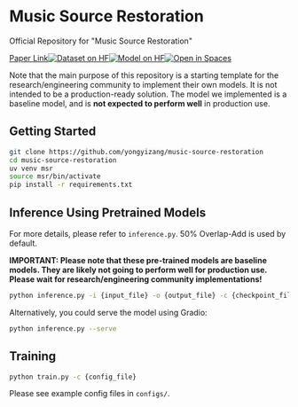 # Music Source Restoration
Official Repository for "Music Source Restoration"

[Paper Link](./preprint.pdf)[![Dataset on HF](https://huggingface.co/datasets/huggingface/badges/resolve/main/dataset-on-hf-sm.svg)](https://huggingface.co/datasets/yongyizang/RawStems)[![Model on HF](https://huggingface.co/datasets/huggingface/badges/resolve/main/model-on-hf-sm.svg)](https://huggingface.co/models)[![Open in Spaces](https://huggingface.co/datasets/huggingface/badges/resolve/main/open-in-hf-spaces-sm.svg)](https://huggingface.co/spaces/yongyizang/MusicSourceRestoration)


Note that the main purpose of this repository is a starting template for the research/engineering community to implement their own models. It is not intended to be a production-ready solution.
The model we implemented is a baseline model, and is **not expected to perform well** in production use.

## Getting Started
```bash
git clone https://github.com/yongyizang/music-source-restoration
cd music-source-restoration
uv venv msr
source msr/bin/activate
pip install -r requirements.txt
```

## Inference Using Pretrained Models
For more details, please refer to `inference.py`. 50% Overlap-Add is used by default.

**IMPORTANT: Please note that these pre-trained models are baseline models. They are likely not going to perform well for production use. Please wait for research/engineering community implementations!**

```bash
python inference.py -i {input_file} -o {output_file} -c {checkpoint_file}
```

Alternatively, you could serve the model using Gradio:
```bash
python inference.py --serve
```

## Training
```bash
python train.py -c {config_file}
```

Please see example config files in `configs/`.